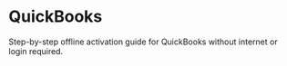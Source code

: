 # QuickBooks
Step-by-step offline activation guide for QuickBooks without internet or login required.
